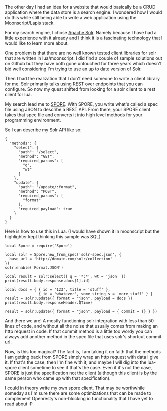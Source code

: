 The other day I had an idea for a website that would basically be a CRUD application where the data store is a search engine.  I wondered how I would do this while still being able to write a web application using the Moonscript/Lapis stack.  

For my search engine, I chose [Apache Solr](http://lucene.apache.org/solr/).  Namely because I have had a little experience with it already and I think it is a fascinating technology that I would like to learn more about.  

One problem is that there are no well known tested client libraries for solr that are written in lua/moonscript.  I did find a couple of sample solutions out on Github but they have both gone untouched for three years which doesn't bid well considering I'm trying to use an up to date version of Solr.  

Then I had the realization that I don't need someone to write a client library for me.  Solr primarily talks using REST over endpoints that you can configure.  So now my quest shifted from looking for a solr client to a rest client for lua.  

My search lead me to [SPORE](http://fperrad.github.io/lua-Spore/index.html).  With SPORE, you write what's called a spec file using JSON to describe a REST API.  From there, your SPORE client takes that spec file and converts it into high level methods for your programming environment.  

So I can describe my Solr API like so:

    {
      "methods": {
        "select": {
          "path": "/select",
          "method": "GET",
          "required_params": [
            "q",
            "wt"
          ]
        },
        "update": {
          "path": "/update/:format",
          "method": "POST",
          "required_params": [
            "format"
          ],
          "required_payload": true
        }
      }
    }

Here is how to use this in Lua.  (I would have shown it in moonscript but the highlighter kept thinking this sample was SQL)

    local Spore = require('Spore')

    local solr = Spore.new_from_spec('solr-spec.json', {
      base_url = 'http://domain.com/solr/collection'
    })
    solr:enable('Format.JSON')

    local result = solr:select({ q = '*:*', wt = 'json' })
    print(result.body.response.docs[1].id)

    local docs = { { id = '123', title = 'stuff' },
                   { id = 'whatever', some_string_s = 'more_stuff' } }
    result = solr:update({ format = "json", payload = docs })
    print(result.body.responseHeader.QTime)

    result = solr:update({ format = "json", payload = { commit = {} } })

And there we are!  A mostly functioning solr integration with less than 50 lines of code, and without all the noise that usually comes from making an http request in code. If that commit method is a little too wordy you can always add another method in the spec file that uses solr's shortcut commit url.  

Now, is this too magical?  The fact is, I am taking it on faith that the methods I am getting back from SPORE simply wrap an http request with data I give it.  If that's the case, then I'm fine with it, and maybe I will dig into the lua-spore client sometime to see if that's the case.  Even if it's not the case, SPORE is just the specification not the client (although this client is by the same person who came up with that specification).  

I could in theory write my own spore client. That may be worthwhile someday as I'm sure there are some optimizations that can be made to complement Openresty's non-blocking io functionality that I have yet to read about :P




